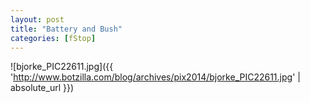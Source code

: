 ```yaml
---
layout: post
title: "Battery and Bush"
categories: [fStop]
---
```



![bjorke_PIC22611.jpg]({{ 'http://www.botzilla.com/blog/archives/pix2014/bjorke_PIC22611.jpg' | absolute_url }})


